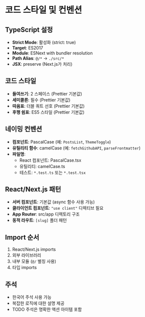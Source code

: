 # 코드 스타일 및 컨벤션

## TypeScript 설정
- **Strict Mode**: 활성화 (strict: true)
- **Target**: ES2017
- **Module**: ESNext with bundler resolution
- **Path Alias**: `@/*` → `./src/*`
- **JSX**: preserve (Next.js가 처리)

## 코드 스타일
- **들여쓰기**: 2 스페이스 (Prettier 기본값)
- **세미콜론**: 필수 (Prettier 기본값)
- **따옴표**: 더블 쿼트 선호 (Prettier 기본값)
- **후행 쉼표**: ES5 스타일 (Prettier 기본값)

## 네이밍 컨벤션
- **컴포넌트**: PascalCase (예: `PostsList`, `ThemeToggle`)
- **유틸리티 함수**: camelCase (예: `fetchGithubAPI`, `parseFrontmatter`)
- **파일명**:
  - React 컴포넌트: PascalCase.tsx
  - 유틸리티: camelCase.ts
  - 테스트: `*.test.ts` 또는 `*.test.tsx`

## React/Next.js 패턴
- **서버 컴포넌트**: 기본값 (async 함수 사용 가능)
- **클라이언트 컴포넌트**: `"use client"` 디렉티브 필요
- **App Router**: src/app 디렉토리 구조
- **동적 라우트**: `[slug]` 폴더 패턴

## Import 순서
1. React/Next.js imports
2. 외부 라이브러리
3. 내부 모듈 (`@/` 별칭 사용)
4. 타입 imports

## 주석
- 한국어 주석 사용 가능
- 복잡한 로직에 대한 설명 제공
- TODO 주석은 명확한 액션 아이템 포함